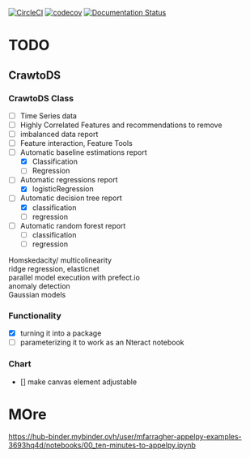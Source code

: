 [![CircleCI](https://circleci.com/gh/crawftv/crawto.svg?style=svg)](https://circleci.com/gh/crawftv/crawto)
[![codecov](https://codecov.io/gh/crawftv/crawto/branch/master/graph/badge.svg)](https://codecov.io/gh/crawftv/crawto)
[![Documentation Status](https://readthedocs.org/projects/crawto/badge/?version=latest)](https://crawto.readthedocs.io/en/latest/?badge=latest)

# TODO
## CrawtoDS
### CrawtoDS Class

- [ ] Time Series data
- [ ] Highly Correlated Features and recommendations to remove
- [ ] imbalanced data report
- [ ] Feature interaction, Feature Tools
- [ ] Automatic baseline estimations report
  - [X] Classification
  - [ ] Regression
- [ ] Automatic regressions report
  - [X] logisticRegression
- [ ] Automatic decision tree report
  - [X] classification
  - [ ] regression
- [ ] Automatic random forest report
  - [ ] classification
  - [ ] regression
 
Homskedacity/ multicolinearity  
ridge regression, elasticnet  
parallel model execution with prefect.io  
anomaly detection  
Gaussian models  

### Functionality
- [X] turning it into a package
- [ ] parameterizing it to work as an Nteract notebook

### Chart
- [] make canvas element adjustable  
# MOre  
https://hub-binder.mybinder.ovh/user/mfarragher-appelpy-examples-3693hq4d/notebooks/00_ten-minutes-to-appelpy.ipynb
